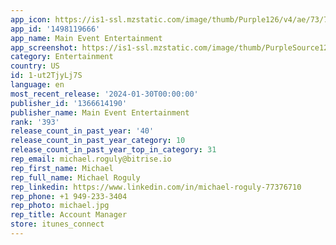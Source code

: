 ```yaml
---
app_icon: https://is1-ssl.mzstatic.com/image/thumb/Purple126/v4/ae/73/7a/ae737af3-0383-5a2f-c3b6-2e74a7808c1f/AppIcon-0-0-1x_U007emarketing-0-10-0-85-220.png/1024x1024bb.png
app_id: '1498119666'
app_name: Main Event Entertainment
app_screenshot: https://is1-ssl.mzstatic.com/image/thumb/PurpleSource123/v4/86/0f/39/860f39d3-b8ce-fc91-944c-6fa62b23f092/0825877c-5f18-4f46-9f4b-ff522c44e351_SplashBackground.jpg/1242x2688bb.png
category: Entertainment
country: US
id: 1-ut2TjyLj7S
language: en
most_recent_release: '2024-01-30T00:00:00'
publisher_id: '1366614190'
publisher_name: Main Event Entertainment
rank: '393'
release_count_in_past_year: '40'
release_count_in_past_year_category: 10
release_count_in_past_year_top_in_category: 31
rep_email: michael.roguly@bitrise.io
rep_first_name: Michael
rep_full_name: Michael Roguly
rep_linkedin: https://www.linkedin.com/in/michael-roguly-77376710
rep_phone: +1 949-233-3404
rep_photo: michael.jpg
rep_title: Account Manager
store: itunes_connect
---
```

